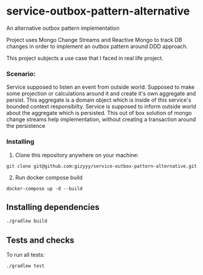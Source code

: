 # service-outbox-pattern-alternative

An alternative outbox pattern implementation

Project uses Mongo Change Streams and Reactive Mongo to track DB changes in order to implement an outbox pattern around DDD approach.

This project subjects a use case that I faced in real life project.

### Scenario:

Service supposed to listen an event from outside world.
Supposed to make some projection or calculations around it and create it's own aggregate and persist.
This aggregate is a domain object which is inside of this service's bounded context responsibilty.
Service is supposed to inform outside world about the aggregate which is persisted. 
This out of box solution of mongo change streams help implementation, without creating a transaction around the persistence

### Installing
1. Clone this repository anywhere on your machine:
```
git clone git@github.com:gizyyy/service-outbox-pattern-alternative.git
```

2. Run docker compose build
```
docker-compose up -d --build
```

## Installing dependencies
```bash
./gradlew build
```

## Tests and checks
To run all tests:
```bash
./gradlew test
```

